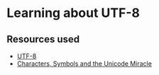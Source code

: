 # Learning about UTF-8
## Resources used
* [UTF-8](https://en.wikipedia.org/wiki/Cache_replacement_policies)
* [Characters, Symbols and the Unicode Miracle](https://www.youtube.com/watch?v=MijmeoH9LT4)

